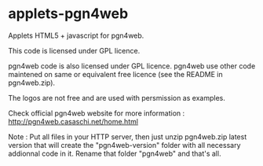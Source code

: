 # applets-pgn4web
Applets HTML5 + javascript for pgn4web.

This code is licensed under GPL licence.

pgn4web code is also licensed under GPL licence. pgn4web use other code maintened on same or equivalent free licence (see the README in pgn4web.zip).

The logos are not free and are used with persmission as examples.

Check official pgn4web website for more information : http://pgn4web.casaschi.net/home.html

Note : Put all files in your HTTP server, then just unzip pgn4web.zip latest version that will create the "pgn4web-version" folder with all necessary addionnal code in it. Rename that folder "pgn4web" and that's all.
